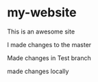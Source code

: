 # my-website
This is an awesome site 

I made changes to the master 

Made changes in Test branch

made changes locally
